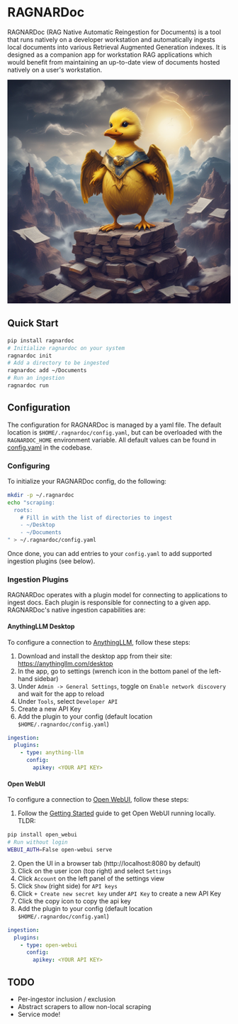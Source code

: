 # RAGNARDoc

RAGNARDoc (RAG Native Automatic Reingestion for Documents) is a tool that runs natively on a developer workstation and automatically ingests local documents into various Retrieval Augmented Generation indexes. It is designed as a companion app for workstation RAG applications which would benefit from maintaining an up-to-date view of documents hosted natively on a user's workstation.

![ragnardoc duck](./ragnardoc.png)

## Quick Start

```sh
pip install ragnardoc
# Initialize ragnardoc on your system
ragnardoc init
# Add a directory to be ingested
ragnardoc add ~/Documents
# Run an ingestion
ragnardoc run
```

## Configuration

The configuration for RAGNARDoc is managed by a yaml file. The default location is `$HOME/.ragnardoc/config.yaml`, but can be overloaded with the `RAGNARDOC_HOME` environment variable. All default values can be found in [config.yaml](./ragnardoc/config/config.yaml) in the codebase.

### Configuring

To initialize your RAGNARDoc config, do the following:

```sh
mkdir -p ~/.ragnardoc
echo "scraping:
  roots:
    # Fill in with the list of directories to ingest
    - ~/Desktop
    - ~/Documents
" > ~/.ragnardoc/config.yaml
```

Once done, you can add entries to your `config.yaml` to add supported ingestion plugins (see below).

### Ingestion Plugins

RAGNARDoc operates with a plugin model for connecting to applications to ingest docs. Each plugin is responsible for connecting to a given app. RAGNARDoc's native ingestion capabilities are:

#### AnythingLLM Desktop

To configure a connection to [AnythingLLM](https://anythingllm.com/), follow these steps:

1. Download and install the desktop app from their site: https://anythingllm.com/desktop
2. In the app, go to settings (wrench icon in the bottom panel of the left-hand sidebar)
3. Under `Admin -> General Settings`, toggle on `Enable network discovery` and wait for the app to reload
4. Under `Tools`, select `Developer API`
5. Create a new API Key
6. Add the plugin to your config (default location `$HOME/.ragnardoc/config.yaml`)

```yaml
ingestion:
  plugins:
    - type: anything-llm
      config:
        apikey: <YOUR API KEY>
```

#### Open WebUI

To configure a connection to [Open WebUI](https://docs.openwebui.com/getting-started/), follow these steps:

1. Follow the [Getting Started](https://docs.openwebui.com/getting-started/) guide to get Open WebUI running locally. TLDR:

```sh
pip install open_webui
# Run without login
WEBUI_AUTH=False open-webui serve
```

2. Open the UI in a browser tab (http://localhost:8080 by default)
3. Click on the user icon (top right) and select `Settings`
4. Click `Account` on the left panel of the settings view
5. Click `Show` (right side) for `API keys`
6. Click `+ Create new secret key` under `API Key` to create a new API Key
7. Click the copy icon to copy the api key
8. Add the plugin to your config (default location `$HOME/.ragnardoc/config.yaml`)

```yaml
ingestion:
  plugins:
    - type: open-webui
      config:
        apikey: <YOUR API KEY>
```

## TODO

- Per-ingestor inclusion / exclusion
- Abstract scrapers to allow non-local scraping
- Service mode!
